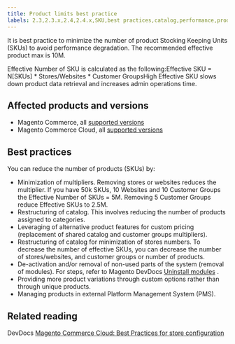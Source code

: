 ```yaml
---
title: Product limits best practice
labels: 2.3,2.3.x,2.4,2.4.x,SKU,best practices,catalog,performance,product,stores
---
```


It is best practice to minimize the number of product Stocking Keeping Units (SKUs) to avoid performance degradation. The recommended effective product max is 10M.

Effective Number of SKU is calculated as the following:Effective SKU = N\[SKUs\] \* Stores/Websites \* Customer GroupsHigh Effective SKU slows down product data retrieval and increases admin operations time.

## Affected products and versions

* Magento Commerce, all [supported versions](https://magento.com/sites/default/files/magento-software-lifecycle-policy.pdf)  
* Magento Commerce Cloud, all [supported versions](https://magento.com/sites/default/files/magento-software-lifecycle-policy.pdf) 

## Best practices

You can reduce the number of products (SKUs) by:

* Minimization of multipliers. Removing stores or websites reduces the multiplier. If you have 50k SKUs, 10 Websites and 10 Customer Groups the Effective Number of SKUs = 5M. Removing 5 Customer Groups reduce Effective SKUs to 2.5M.
* Restructuring of catalog. This involves reducing the number of products assigned to categories.
* Leveraging of alternative product features for custom pricing (replacement of shared catalog and customer groups multipliers).
* Restructuring of catalog for minimization of stores numbers. To decrease the number of effective SKUs, you can decrease the number of stores/websites, and customer groups or number of products.
* De-activation and/or removal of non-used parts of the system (removal of modules). For steps, refer to Magento DevDocs [Uninstall modules](https://devdocs.magento.com/guides/v2.4/install-gde/install/cli/install-cli-uninstall-mods.html) .
* Providing more product variations through custom options rather than through unique products.
* Managing products in external Platform Management System (PMS).

## Related reading

DevDocs [Magento Commerce Cloud: Best Practices for store configuration](https://devdocs.magento.com/cloud/configure/configure-best-practices.html?itm_source=devdocs&itm_medium=search_page&itm_campaign=federated_search&itm_term=price%20rules) 